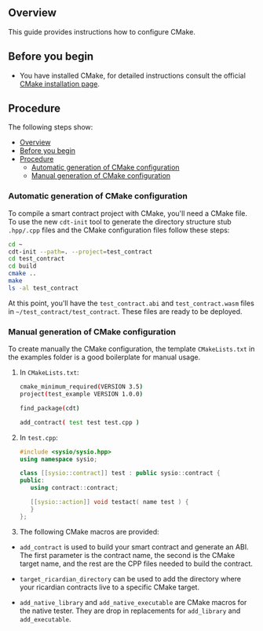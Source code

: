 <!-- ---
content_title: How to configure CMake
--- -->

## Overview

This guide provides instructions how to configure CMake.

## Before you begin

* You have installed CMake, for detailed instructions consult the official [CMake installation page](https://CMake.org/install/).

## Procedure

The following steps show:

* [Overview](#overview)
* [Before you begin](#before-you-begin)
* [Procedure](#procedure)
  * [Automatic generation of CMake configuration](#automatic-generation-of-cmake-configuration)
  * [Manual generation of CMake configuration](#manual-generation-of-cmake-configuration)

### Automatic generation of CMake configuration

To compile a smart contract project with CMake, you'll need a CMake file. To use the new `cdt-init` tool to generate the directory structure stub `.hpp/.cpp` files and the CMake configuration files follow these steps:

   ```sh
   cd ~
   cdt-init --path=. --project=test_contract
   cd test_contract
   cd build
   cmake ..
   make
   ls -al test_contract
   ```

At this point, you'll have the `test_contract.abi` and `test_contract.wasm` files in `~/test_contract/test_contract`. These files are ready to be deployed.

### Manual generation of CMake configuration

To create manually the CMake configuration, the template `CMakeLists.txt` in the examples folder is a good boilerplate for manual usage.

1. In `CMakeLists.txt`:

   ```sh
   cmake_minimum_required(VERSION 3.5)
   project(test_example VERSION 1.0.0)

   find_package(cdt)

   add_contract( test test test.cpp )
   ```

2. In `test.cpp`:

   ```c++
   #include <sysio/sysio.hpp>
   using namespace sysio;

   class [[sysio::contract]] test : public sysio::contract {
   public:
      using contract::contract;

      [[sysio::action]] void testact( name test ) {
      }
   };
   ```

3. The following CMake macros are provided:

* `add_contract` is used to build your smart contract and generate an ABI. The first parameter is the contract name, the second is the CMake target name, and the rest are the CPP files needed to build the contract.

* `target_ricardian_directory` can be used to add the directory where your ricardian contracts live to a specific CMake target.

* `add_native_library` and `add_native_executable` are CMake macros for the native tester. They are drop in replacements for `add_library` and `add_executable`.
